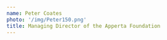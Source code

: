 ```yaml
---
name: Peter Coates
photo: '/img/Peter150.png'
title: Managing Director of the Apperta Foundation
---
```


